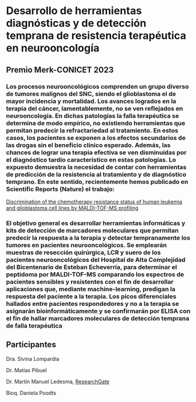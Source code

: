 # Desarrollo de herramientas diagnósticas y de detección temprana de resistencia terapéutica en neurooncología

## Premio Merk-CONICET 2023

### Los procesos neurooncológicos comprenden un grupo diverso de tumores malignos del SNC, siendo el glioblastoma el de mayor incidencia y mortalidad. Los avances logrados en la terapia del cáncer, lamentablemente, no se ven reflejados en neurooncología. En dichas patologías la falla terapéutica se determina de modo empírico, no existiendo herramientas que permitan predecir la refractariedad al tratamiento. En estos casos, los pacientes se exponen a los efectos secundarios de las drogas sin el beneficio clínico esperado. Además, las chances de lograr una terapia efectiva se ven disminuidas por el diagnóstico tardío característico en estas patologías. Lo expuesto demuestra la necesidad de contar con herramientas de predicción de la resistencia al tratamiento y de diagnóstico temprano. En este sentido, recientemente hemos publicado en Scientific Reports (Nature) el trabajo:

[Discrimination of the chemotherapy resistance status of human leukemia and glioblastoma cell lines by MALDI-TOF-MS profiling](https://www.nature.com/articles/s41598-023-32608-2)

### El objetivo general es desarrollar herramientas informáticas y kits de detección de marcadores moleculares que permitan predecir la respuesta a la terapia y detectar tempranamente los tumores en pacientes neurooncológicos. Se emplearán muestras de resección quirúrgica, LCR y suero de los pacientes neurooncológicos del Hospital de Alta Complejidad del Bicentenario de Esteban Echeverría, para determinar el peptidoma por MALDI-TOF-MS comparando los espectros de pacientes sensibles y resistentes con el fin de desarrollar aplicaciones que, mediante machine-learning, predigan la respuesta del paciente a la terapia. Los picos diferenciales hallados entre pacientes respondedores y no a la terapia se asignarán bioinformáticamente y se confirmarán por ELISA con el fin de hallar marcadores moleculares de detección temprana de falla terapéutica

## Participantes 

Dra. Sivina Lompardia

Dr. Matías Pibuel

Dr. Martín Manuel Ledesma, [ResearchGate](https://www.researchgate.net/profile/Martin-Ledesma)

Bioq. Daniela Poodts



